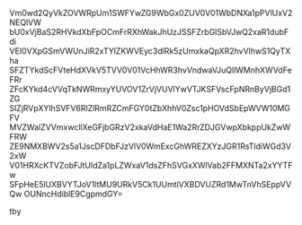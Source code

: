 Vm0wd2QyVkZOVWRpUm1SWFYwZG9WbGx0ZUV0V01WbDNXa1pPVlUxV2NEQlVW
bU0xVjBaS2RHVkdXbFpOCmFrRXhWakJhUzJSSFZrbGlSbVJwQ2xaR1dubFdi
VEI0VXpGSmVWUnJiR2xTYlZKWVEyc3dlRk5zUmxkaQpXR2hvVlhwS1QyTXha
SFZTYkdScFVteHdXVkV5TVV0V01VcHhWR3hvVndwaVJuQllWMnhXWVdFeFRr
ZFcKYkd4cVVqTkNWRmxyYUVOV1ZrVjVUVlYwVTJKSFVscFpNRnByVjBGd1ZG
SlZjRVpXYlhSVFV6RlZlRmRZCmFGY0tZbXhhV0Zsc1pHOVdSbEpWVW10MGFV
MVZWalZVVmxwcllXeGFjbGRzV2xkaVdHaE1Wa2RrZDJGVwpXbkppUkZwWFRW
ZE9NMXBWV2s5a1JscDFDbFJzVlV0WmExcGhWREZXYzJGR1RsTldiWGd3V2xW
V01HRXcKTVZobFJtUldZa1pLZWxaV1dsZFhSVGxXWlVab2FFMXNTa2xYYTFw
SFpHeE5lUXBVYTJoV1ltMU9URkV5Ck1UUmtiVXBDVUZRd1MwTnVhSEppVVQw
OUNncHdiblE9CgpmdGY=

tby
